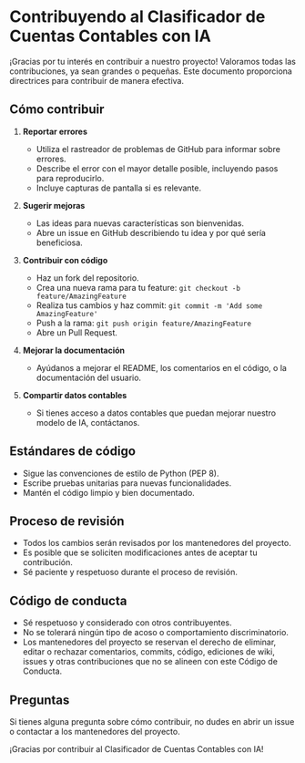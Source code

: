 # Contribuyendo al Clasificador de Cuentas Contables con IA

¡Gracias por tu interés en contribuir a nuestro proyecto! Valoramos todas las contribuciones, ya sean grandes o pequeñas. Este documento proporciona directrices para contribuir de manera efectiva.

## Cómo contribuir

1. **Reportar errores**
   - Utiliza el rastreador de problemas de GitHub para informar sobre errores.
   - Describe el error con el mayor detalle posible, incluyendo pasos para reproducirlo.
   - Incluye capturas de pantalla si es relevante.

2. **Sugerir mejoras**
   - Las ideas para nuevas características son bienvenidas.
   - Abre un issue en GitHub describiendo tu idea y por qué sería beneficiosa.

3. **Contribuir con código**
   - Haz un fork del repositorio.
   - Crea una nueva rama para tu feature: `git checkout -b feature/AmazingFeature`
   - Realiza tus cambios y haz commit: `git commit -m 'Add some AmazingFeature'`
   - Push a la rama: `git push origin feature/AmazingFeature`
   - Abre un Pull Request.

4. **Mejorar la documentación**
   - Ayúdanos a mejorar el README, los comentarios en el código, o la documentación del usuario.

5. **Compartir datos contables**
   - Si tienes acceso a datos contables que puedan mejorar nuestro modelo de IA, contáctanos.

## Estándares de código

- Sigue las convenciones de estilo de Python (PEP 8).
- Escribe pruebas unitarias para nuevas funcionalidades.
- Mantén el código limpio y bien documentado.

## Proceso de revisión

- Todos los cambios serán revisados por los mantenedores del proyecto.
- Es posible que se soliciten modificaciones antes de aceptar tu contribución.
- Sé paciente y respetuoso durante el proceso de revisión.

## Código de conducta

- Sé respetuoso y considerado con otros contribuyentes.
- No se tolerará ningún tipo de acoso o comportamiento discriminatorio.
- Los mantenedores del proyecto se reservan el derecho de eliminar, editar o rechazar comentarios, commits, código, ediciones de wiki, issues y otras contribuciones que no se alineen con este Código de Conducta.

## Preguntas

Si tienes alguna pregunta sobre cómo contribuir, no dudes en abrir un issue o contactar a los mantenedores del proyecto.

¡Gracias por contribuir al Clasificador de Cuentas Contables con IA!